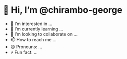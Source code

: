 # 👋 Hi, I’m @chirambo-george
- 👀 I’m interested in ...
- 🌱 I’m currently learning ...
- 💞️ I’m looking to collaborate on ...
- 📫 How to reach me ...
- 😄 Pronouns: ...
- ⚡ Fun fact: ...

<!---
chirambo-george/chirambo-george is a ✨ special ✨ repository because its `README.md` (this file) appears on your GitHub profile.
You can click the Preview link to take a look at your changes.
--->
